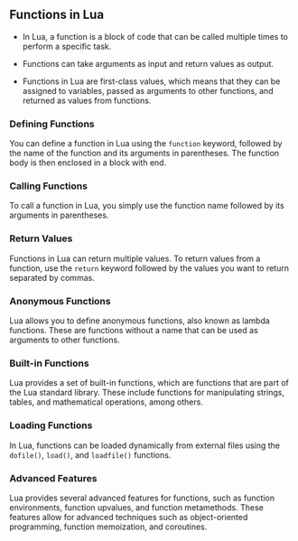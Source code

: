 ## Functions in Lua

- In Lua, a function is a block of code that can be called multiple times to perform a specific task. 

- Functions can take arguments as input and return values as output. 

- Functions in Lua are first-class values, which means that they can be assigned to variables, passed as arguments to other functions, and returned as values from functions.

### Defining Functions

You can define a function in Lua using the `function` keyword, followed by the name of the function and its arguments in parentheses. The function body is then enclosed in a block with end.

### Calling Functions

To call a function in Lua, you simply use the function name followed by its arguments in parentheses.

### Return Values

Functions in Lua can return multiple values. To return values from a function, use the `return` keyword followed by the values you want to return separated by commas.

### Anonymous Functions

Lua allows you to define anonymous functions, also known as lambda functions. These are functions without a name that can be used as arguments to other functions.

### Built-in Functions

Lua provides a set of built-in functions, which are functions that are part of the Lua standard library. These include functions for manipulating strings, tables, and mathematical operations, among others.

### Loading Functions

In Lua, functions can be loaded dynamically from external files using the `dofile()`, `load()`, and `loadfile()` functions.

### Advanced Features

Lua provides several advanced features for functions, such as function environments, function upvalues, and function metamethods. These features allow for advanced techniques such as object-oriented programming, function memoization, and coroutines.






